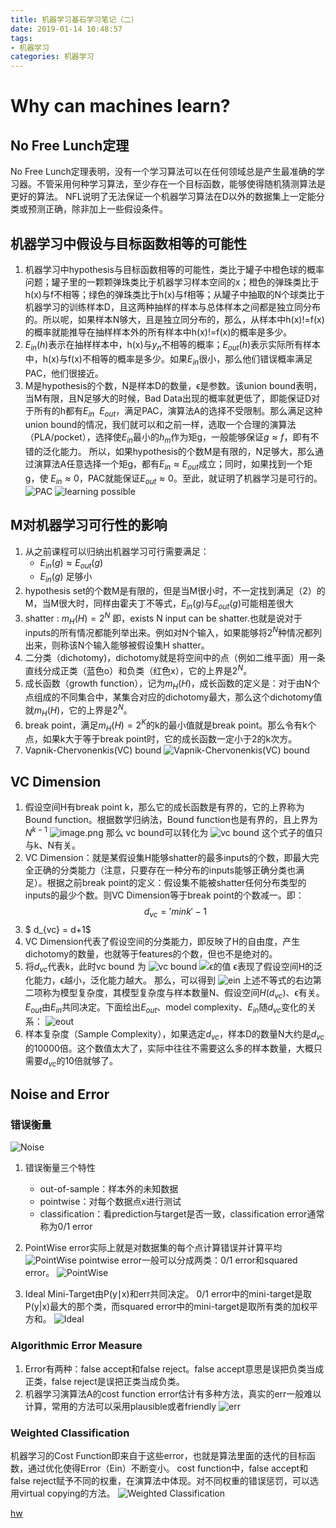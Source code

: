 ```yaml
---
title: 机器学习基石学习笔记（二）
date: 2019-01-14 10:48:57
tags:
- 机器学习
categories: 机器学习
---
```

# Why can machines learn?

## No Free Lunch定理
No Free Lunch定理表明，没有一个学习算法可以在任何领域总是产生最准确的学习器。不管采用何种学习算法，至少存在一个目标函数，能够使得随机猜测算法是更好的算法。
NFL说明了无法保证一个机器学习算法在D以外的数据集上一定能分类或预测正确，除非加上一些假设条件。

## 机器学习中假设与目标函数相等的可能性
1. 机器学习中hypothesis与目标函数相等的可能性，类比于罐子中橙色球的概率问题；罐子里的一颗颗弹珠类比于机器学习样本空间的x；橙色的弹珠类比于h(x)与f不相等；绿色的弹珠类比于h(x)与f相等；从罐子中抽取的N个球类比于机器学习的训练样本D，且这两种抽样的样本与总体样本之间都是独立同分布的。所以呢，如果样本N够大，且是独立同分布的，那么，从样本中h(x)!=f(x)的概率就能推导在抽样样本外的所有样本中h(x)!=f(x)的概率是多少。
2. $E_{in}(h)$表示在抽样样本中，h(x)与$y_n$不相等的概率；$E_{out}(h)$表示实际所有样本中，h(x)与f(x)不相等的概率是多少。如果$E_{in}$很小，那么他们错误概率满足PAC，他们很接近。
3. M是hypothesis的个数，N是样本D的数量，ϵ是参数。该union bound表明，当M有限，且N足够大的时候，Bad Data出现的概率就更低了，即能保证D对于所有的h都有$E_{in}~~E_{out}$，满足PAC，演算法A的选择不受限制。那么满足这种union bound的情况，我们就可以和之前一样，选取一个合理的演算法（PLA/pocket），选择使$E_{in}$最小的$h_m$作为矩g，一般能够保证$g≈f$，即有不错的泛化能力。
所以，如果hypothesis的个数M是有限的，N足够大，那么通过演算法A任意选择一个矩g，都有$E_{in}≈E_{out}$成立；同时，如果找到一个矩g，使
$E_{in}≈0$，PAC就能保证$E_{out}≈0$。至此，就证明了机器学习是可行的。
![PAC](0.png)
![learning possible](1.png)


## M对机器学习可行性的影响
1. 从之前课程可以归纳出机器学习可行需要满足：
    - $E_{in}(g)≈E_{out}(g)$
    - $E_{in}(g)$ 足够小
2. hypothesis set的个数M是有限的，但是当M很小时，不一定找到满足（2）的M，当M很大时，同样由霍夫丁不等式，$E_{in}(g)$与$E_{out}(g)$可能相差很大
3. shatter : $m_H(H) = 2^N$ 即，exists N input can be shatter.也就是说对于inputs的所有情况都能列举出来。例如对N个输入，如果能够将$2^N$种情况都列出来，则称该N个输入能够被假设集H shatter。
4. 二分类（dichotomy)，dichotomy就是将空间中的点（例如二维平面）用一条直线分成正类（蓝色o）和负类（红色x），它的上界是$2^N$。
5. 成长函数（growth function），记为$m_H(H)$，成长函数的定义是：对于由N个点组成的不同集合中，某集合对应的dichotomy最大，那么这个dichotomy值就$m_H(H)$，它的上界是$2^N$。
6. break point，满足$m_H(H)=2^K$的k的最小值就是break point。那么令有k个点，如果k大于等于break point时，它的成长函数一定小于2的k次方。
7. Vapnik-Chervonenkis(VC) bound
![Vapnik-Chervonenkis(VC) bound](2.png)

## VC Dimension
1. 假设空间H有break point k，那么它的成长函数是有界的，它的上界称为Bound function。根据数学归纳法，Bound function也是有界的，且上界为$N^{k-1}$
![image.png](3.png)
那么 vc bound可以转化为
![vc bound](4.png)
这个式子的值只与k、N有关。
2. VC Dimension：就是某假设集H能够shatter的最多inputs的个数，即最大完全正确的分类能力（注意，只要存在一种分布的inputs能够正确分类也满足）。根据之前break point的定义：假设集不能被shatter任何分布类型的inputs的最少个数。则VC Dimension等于break point的个数减一。即：
 $$ d_{vc} = 'min k'-1 $$
3. $ d_{vc} = d+1$
4. VC Dimension代表了假设空间的分类能力，即反映了H的自由度，产生dichotomy的数量，也就等于features的个数，但也不是绝对的。
5. 将$d_{vc}$代表k，此时vc bound 为
![vc bound](5.png)
![ϵ的值](6.png)
ϵ表现了假设空间H的泛化能力，ϵ越小，泛化能力越大。
那么，可以得到
![ein](7.png)
上述不等式的右边第二项称为模型复杂度，其模型复杂度与样本数量N、假设空间$H(d_{vc})$、ϵ有关。$E_{out}$由$E_{in}$共同决定。下面绘出$E_{out}$、model complexity、$E_{in}$随$d_{vc}$变化的关系：
![eout](8.png)
6. 样本复杂度（Sample Complexity），如果选定$d_{vc}$，样本D的数量N大约是$d_{vc}$的10000倍。这个数值太大了，实际中往往不需要这么多的样本数量，大概只需要$d_{vc}$的10倍就够了。

## Noise and Error
### 错误衡量
![Noise](9.png)

1. 错误衡量三个特性
    - out-of-sample：样本外的未知数据
    - pointwise：对每个数据点x进行测试
    - classification：看prediction与target是否一致，classification error通常称为0/1 error

2. PointWise error实际上就是对数据集的每个点计算错误并计算平均
![PointWise](10.png)
pointwise error一般可以分成两类：0/1 error和squared error。
![PointWise](11.png)
3. Ideal Mini-Target由P(y∣x)和err共同决定。
0/1 error中的mini-target是取P(y|x)最大的那个类，而squared error中的mini-target是取所有类的加权平方和。
![Ideal](12.png)

### Algorithmic Error Measure
1. Error有两种：false accept和false reject。false accept意思是误把负类当成正类，false reject是误把正类当成负类。
2. 机器学习演算法A的cost function error估计有多种方法，真实的err一般难以计算，常用的方法可以采用plausible或者friendly
![err](13.png)

### Weighted Classification
机器学习的Cost Function即来自于这些error，也就是算法里面的迭代的目标函数，通过优化使得Error（Ein）不断变小。
cost function中，false accept和false reject赋予不同的权重，在演算法中体现。对不同权重的错误惩罚，可以选用virtual copying的方法。
![Weighted Classification](14.png)

[hw](https://blog.csdn.net/zyghs/article/details/78762070)